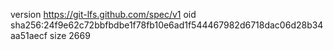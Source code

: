 version https://git-lfs.github.com/spec/v1
oid sha256:24f9e62c72bbfbdbe1f78fb10e6ad1f544467982d6718dac06d28b34aa51aecf
size 2669
